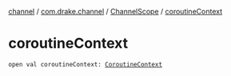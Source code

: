 [channel](../../index.md) / [com.drake.channel](../index.md) / [ChannelScope](index.md) / [coroutineContext](./coroutine-context.md)

# coroutineContext

`open val coroutineContext: `[`CoroutineContext`](https://kotlinlang.org/api/latest/jvm/stdlib/kotlin.coroutines/-coroutine-context/index.html)